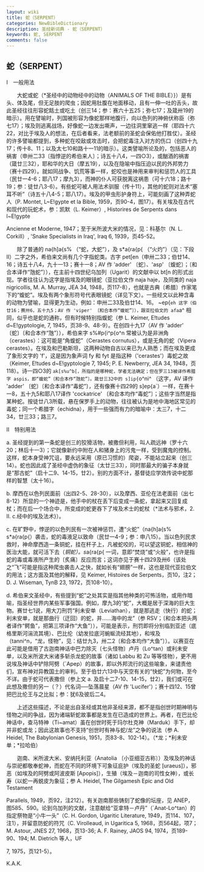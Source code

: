 ```yaml
---
layout: wiki
title: 蛇（SERPENT）
categories: NewBibleDictionary
description: 圣经新词典 - 蛇（SERPENT）
keywords: 蛇, SERPENT
comments: false
---
```


## 蛇（SERPENT）

Ⅰ　一般用法

　　大蛇或蛇（*圣经中的动物经中的动物（ANIMALS OF THE BIBLE）}）是有头、体及尾，但无足肢的爬虫；因蛇用肚腹在地面移动，且有一伸一吐的舌头，故此圣经往往形容蛇餂土或吃土（创三14；参：赛六十五25；弥七17；及箴卅19的暗示）。用在譬喻时，列国被形容为像蛇那样地腹行，向以色列的神俯伏称臣（弥七17）；埃及则逃离战场，好像蛇一边发出嘶声，一边往洞里窜逃一样（耶四十六22，对比于埃及人的想法，在后者看来，法老额前的圣蛇会保佑他打胜仗）。圣经的许多譬喻都提到，多种蛇在咬敌或攻击时，会把蛇毒注入对方的伤口（创四十九17；传十8、11；以及太七10和路十一11的暗示）。这类譬喻所论及的，包括恶人的祸害（申卅二33〔指悖逆的希伯来人〕；诗五十八4，一四○3），或酗酒的祸害（箴廿三32），耶和华的大日（摩五19），以及在隐喻中指压迫以民的外邦势力（赛十四29）。就如同战争、饥荒等事一样，蛇咬也是神用来审判和惩罚人的工具（民廿一4-6；耶八17；摩九3），而神的仆人可获脱离这祸患（可十六18；路十19；参：徒廿八3-6）。有些蛇可被人用法术驯服（传十11），其他的蛇则对法术“塞耳不听”（诗五十八4-5；耶八17）。埃及的甲虫形护身符上，可能刻画了这种弄蛇人（P. Montet, L~E!gypte et la Bible, 1959，页90-4，图17）。有关埃及在古代和现代的玩蛇术，参：凯默（L. Keimer）, Historires de Serpents dans l~E!gypte

Ancienne et Moderne, 1947；至于米所波大米的情况，见：科基尔（N. L. Corkill）, 'Snake Specialists in Iraq', Iraq 6, 1939，页45-52。

　　除了普通的 na{h]a{s% （“蛇，大蛇”），及 s*a{ra{p{ （“火灼”）（见：下段 II）二字之外，希伯来文尚有几个字指蛇类。古字 pet[en（申卅二33；伯廿14、16；诗五十八4，九十一13；赛十一8；AV 作 'adder' 〔蛇〕、'asp' 〔蝮蛇〕；〔和合本译作“虺蛇”〕），在主前十四世纪乌加列（Ugarit）的文献中以 bt[n 的形式出现。学者往往认为这字是指埃及的眼镜蛇（亚拉伯文作 naja haje，及同类的 naja nigricollis, M. A. Murray, JEA 34, 1948，页117-8），也就是古典〔希腊〕作家笔下的“蝮蛇”。埃及有两个象形符号代表眼镜蛇（详见下文）。一些经文以此种含毒的动物为譬喻，显得更为生动，例如：申卅二33及伯廿14、16。 ~ep{`eh 这字（伯廿16；赛卅6，五十九5；AV 作 'viper' 〔和合本作“蝮蛇”〕），跟亚拉伯文的 afa`a^ 相同，似乎也是蛇的通称，但有时候特别指蝮蛇（参 L. Keimer, E!tudes d~E!gyptologie, 7, 1945，页38-9、48-9）。在创四十九17（AV 作 'adder' 〔蛇〕〔和合本作“虺”〕），希伯来字 s%#p{i^p{o^n 常被认为是非洲角（cerastes）：这可能是“角蝮蛇”（Cerastes cornutus），或是无角的蛇（Vipera cerastes）。在埃及和巴勒斯坦，这两种动物自古以来已为人熟悉；而在埃及更成了象形文字的 'f'，这是因为象声词 fy 和 fyt 是指这种（'cerastes'）毒蛇之故（Keimer, E!tudes d~E!gyptologie 7, 1945; P. E. Newberry, JEA 34, 1948，页118）。诗一四○3的 `ak[s%u^b[，所指的是哪种蛇，学者无法确定；但在罗三13被译作希腊字 aspis，即“蝮蛇”〔和合本作“虺蛇”〕。箴廿三32中的 s]ip{`o^ni^ （这字，AV 译作 'adder' 〔蛇〕〔和合本译作“毒蛇”〕，还有像赛十四29的 s]ep{a`）一样，在赛十一8，五十九5和耶八17译作 'cockatrice' 〔和合本均作“毒蛇”〕；这些字当然是指某种蛇。按徒廿八3所载，悬在保罗手上的动物，往往被认为是地中海地区常见的毒蛇；同一个希腊字（echidna），用于一些强而有力的暗喻中：太三7，十二34，廿三33；路三7。

Ⅱ　特别用法

a. 圣经提到的第一条蛇是创三的狡猾活物，被撒但利用，叫人疏远神（罗十六20；林后十一3）；它就像新约中附在人和猪身上的污鬼一样，受到魔鬼的控制。这样，蛇本身受神咒诅，要永远采用（原已习惯的）爬姿，不能站立起来（创三14）。蛇也因此成了圣经中虚伪的象征（太廿三33），同时那最大的骗子本身就是“那古蛇”（启十二9、14-15，廿2）。别的方面不计，基督徒应学效传说中蛇那样的智慧（太十16）。

b. 摩西在以色列民面前（出四2-5、28-30），以及摩西、亚伦在法老面前（出七8-12）所显的一个神迹是，他手中的杖在丢下后变成一条蛇，拿起来又回复成杖；而在后一个场合中，所变成的蛇更吞下了埃及术士的蛇杖（*法术与邪术，2. II. c.经中的埃及法术}）。

c. 在旷野中，悖逆的以色列民有一次被神惩罚，遭“火蛇”（na{h]a{s% s*a{ra{p{）袭击，蛇的毒液足以致命（民廿一4-9；参：申八15）。当以色列民求救时，神命摩西造一条铜蛇，挂在杆子上，凡被蛇咬的，可以望这铜蛇，相信神的医治大能，就可活下去（*铜蛇）。s*a{ra{p{ 一词，意即“焚烧”或“火般”，也许是指蛇的毒或毒液所产生的〔炙痛〕反应而言；这词亦见于赛十四29及卅6（该处之“飞”可能是指这种爬虫袭击人之快，就如长有“翅膀”一样，这也是现代亚拉伯文的用法；这方面及其他的解释，见 Keimer, Histoires de Serpents，页10，注2；D. J. Wiseman, TynB 23, 1972，页108-10）。

d. 希伯来文圣经中，有些提到“蛇”之处其实是指其他种类的可怖活物，或用作暗喻，指圣经世界内某些军事强国。例如，摩九3的“蛇”，大概是居于深海的巨大生物。赛廿七1说，用大刀刑罚“利未安单（Leviathan），就是那逃走（快行）的蛇；利未安单，就是那曲行（迂回）的蛇，并……海中的龙”（参 RSV；〔和合本把头两者译作“鳄鱼”，把第三项译作“大鱼”〕），可能是表示，刑罚即将分别临到亚述（底格里斯河湍流其境）、巴比伦（幼发拉底河蜿蜒流经其地），和埃及（tanni^n，“龙，怪物”，见：结廿九3，卅二2〔和合本均作“大鱼”〕）。以赛亚在此可能是借用了古迦南神话中巴力除灭〔七头怪物〕卢丹（Lo^tan）或利未安单，以及米所波大米诸多斩杀龙蛇的故事（诸如 Labbu 和 Zu 等等怪物），更不用说埃及神话中铲除阿劈（`Apep）的故事，即以外邦流行的这些喻象，来谴责他们，宣布神对异教国土的审判。至于伯廿六13中与天空有关的“快蛇”为何物，至今不详。由于蛇可代表撒但（参上文 a. 及启十二7-10、14-15，廿2），我们或可在此想及撒但的另一（？）代名词──坠落晨星（AV 作 'Lucifer'）；赛十四12、15曾把巴比伦王与之比拟；参：犹6及彼后二4。

　　上述这些描述，不论是出自圣经或其他非圣经来源，都不是指创世时期神明与怪物之间的争战，因为诸端斩蛇故事都是发生在已造成的世界上。再者，在巴比伦神话中，查马特神（Ti~amat）虽在创世时死于玛尔杜克神（Marduk）手下，却并非蛇或龙；因此这故事也不支持“创世时有神与蛇/龙”之争的说法（参 A. Heidel, The Babylonian Genesis, 1951，页83-8、102-14）。（*龙；*利未安单；*拉哈伯）

　　迦南、米所波大米、安纳托利亚（Anatolia 〔小亚细亚古称〕）及埃及的神话与崇祀都敬奉蛇神，而蛇在不同的环境下可象征庇护（埃及的圣蛇 [uraeus]），邪恶（如埃及的阿劈或阿波皮斯 [Apopis]），生殖（埃及－迦南的司性女神），或长寿（以蛇一再蜕皮为象征；参 A. Heidel, The Gilgamesh Epic and Old Testament

Parallels, 1949，页92，注212）。有关迦南那些铸刻了蛇像的坛座，见 ANEP，图585、590。论到乌加列的文献，注意献给“亚拿特－卢丹”（`Anat-Lo^tan）的指定祭物是“小牛一头”（C. H. Gordon, Ugaritic Literature, 1949，页114、107，注1），并留意防蛇的符咒（C. Virolleaud, in Ugaritica 5, 1968，页564起，项7；M. Astour, JNES 27, 1968，页13-36; A. F. Rainey, JAOS 94, 1974，页189-90、194; M. Dietrich 等人，UF

7, 1975，页121-5）。

K.A.K.









